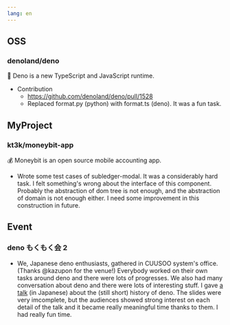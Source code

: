 ```yaml
---
lang: en
---
```


## OSS

### denoland/deno

🦕 Deno is a new TypeScript and JavaScript runtime.

- Contribution
  - https://github.com/denoland/deno/pull/1528
  - Replaced format.py (python) with format.ts (deno). It was a fun task.

## MyProject

### kt3k/moneybit-app

💰 Moneybit is an open source mobile accounting app.

- Wrote some test cases of subledger-modal. It was a considerably hard task. I felt something's wrong about the interface of this component. Probably the abstraction of dom tree is not enough, and the abstraction of domain is not enough either. I need some improvement in this construction in future.

## Event

### deno もくもく会 2

- We, Japanese deno enthusiasts, gathered in CUUSOO system's office. (Thanks @kazupon for the venue!) Everybody worked on their own tasks around deno and there were lots of progresses. We also had many conversation about deno and there were lots of interesting stuff. I gave [a talk](https://kt3k.github.io/deno_talk_1/) (in Japanese) about the (still short) history of deno. The slides were very imcomplete, but the audiences showed strong interest on each detail of the talk and it became really meaningful time thanks to them. I had really fun time.
